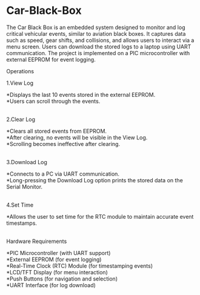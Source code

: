 # Car-Black-Box

The Car Black Box is an embedded system designed to monitor and log critical vehicular events, similar to aviation black boxes. It captures data such as speed, gear shifts, and collisions, and allows users to interact via a  menu screen. Users can download the stored logs to a laptop using UART communication. The project is implemented on a PIC microcontroller with external EEPROM for event logging.<br />

Operations<br />

1.View Log<br />

*Displays the last 10 events stored in the external EEPROM.<br />
*Users can scroll through the events.<br /><br />

2.Clear Log<br />

*Clears all stored events from EEPROM.<br />
*After clearing, no events will be visible in the View Log.<br />
*Scrolling becomes ineffective after clearing.<br /><br />

3.Download Log<br />

*Connects to a PC via UART communication.<br />
*Long-pressing the Download Log option prints the stored data on the Serial Monitor.<br /><br />

4.Set Time<br />

*Allows the user to set time for the RTC module to maintain accurate event timestamps.<br /><br />

Hardware Requirements<br />

*PIC Microcontroller (with UART support)<br />
*External EEPROM (for event logging)<br />
*Real-Time Clock (RTC) Module (for timestamping events)<br />
*LCD/TFT Display (for menu interaction)<br />
*Push Buttons (for navigation and selection)<br />
*UART Interface (for log download)


